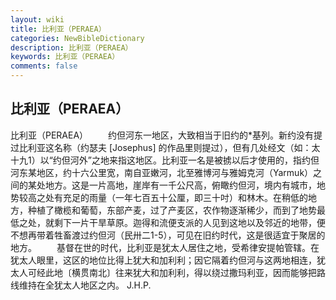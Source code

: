 ```yaml
---
layout: wiki
title: 比利亚（PERAEA）
categories: NewBibleDictionary
description: 比利亚（PERAEA）
keywords: 比利亚（PERAEA）
comments: false
---
```


## 比利亚（PERAEA）



比利亚（PERAEA）
　　约但河东一地区，大致相当于旧约的*基列。新约没有提过比利亚这名称（约瑟夫 [Josephus] 的作品里则提过），但有几处经文（如：太十九1）以“约但河外”之地来指这地区。比利亚一名是被掳以后才使用的，指约但河东某地区，约十六公里宽，南自亚嫩河，北至雅博河与雅姆克河（Yarmuk）之间的某处地方。这是一片高地，崖岸有一千公尺高，俯瞰约但河，境内有城市，地势较高之处有充足的雨量（一年七百五十公厘，即三十吋）和林木。在稍低的地方，种植了橄榄和葡萄，东部产麦，过了产麦区，农作物逐渐稀少，而到了地势最低之处，就剩下一片干旱草原。迦得和流便支派的人见到这地以及邻近的地带，便不想再带着牲畜渡过约但河（民卅二1-5），可见在旧约时代，这是很适宜于聚居的地方。
　　基督在世的时代，比利亚是犹太人居住之地，受希律安提帕管辖。在犹太人眼里，这区的地位比得上犹大和加利利；因它隔着约但河与这两地相连，犹太人可经此地〔横贯南北〕往来犹大和加利利，得以绕过撒玛利亚，因而能够把路线维持在全犹太人地区之内。
J.H.P.




